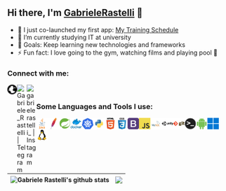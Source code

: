 ## Hi there, I'm [GabrieleRastelli][website] 👋 

- 🔭 I just co-launched my first app: [My Training Schedule][applink]
- 🌱 I’m currently studying IT at university
- 🥅 Goals: Keep learning new technologies and frameworks
- ⚡ Fun fact: I love going to the gym, watching films and playing pool 🎱

### Connect with me:

[<img align="left" alt="gabrielerastelli.github.io" width="22px" src="https://raw.githubusercontent.com/iconic/open-iconic/master/svg/globe.svg" />][website]
[<img align="left" alt="Gabriele_Rastelli | Telegram" width="22px" src="https://cdn.jsdelivr.net/npm/simple-icons@v3/icons/telegram.svg" />][telegram]
[<img align="left" alt="gabrielerastelli_ | Instagram" width="22px" src="https://cdn.jsdelivr.net/npm/simple-icons@v3/icons/instagram.svg" />][instagram]

<br />

### Some Languages and Tools I use:

<img align="left" alt="Java" width="26px" src="https://raw.githubusercontent.com/github/explore/5b3600551e122a3277c2c5368af2ad5725ffa9a1/topics/java/java.png" />
<img align="left" alt="Maven" width="26px" src="https://raw.githubusercontent.com/github/explore/80688e429a7d4ef2fca1e82350fe8e3517d3494d/topics/maven/maven.png" />
<img align="left" alt="SpringBoot" width="26px" src="https://raw.githubusercontent.com/github/explore/80688e429a7d4ef2fca1e82350fe8e3517d3494d/topics/spring-boot/spring-boot.png" />
<img align="left" alt="Docker" width="26px" src="https://raw.githubusercontent.com/github/explore/80688e429a7d4ef2fca1e82350fe8e3517d3494d/topics/docker/docker.png" />
<img align="left" alt="Kubernetes" width="26px" src="https://raw.githubusercontent.com/github/explore/01ea2a586e5da744792d0ccfce2f68b861f29301/topics/kubernetes/kubernetes.png" />
<img align="left" alt="Python" width="26px" src="https://raw.githubusercontent.com/github/explore/80688e429a7d4ef2fca1e82350fe8e3517d3494d/topics/python/python.png" />
<img align="left" alt="HTML5" width="26px" src="https://raw.githubusercontent.com/github/explore/80688e429a7d4ef2fca1e82350fe8e3517d3494d/topics/html/html.png" />
<img align="left" alt="CSS3" width="26px" src="https://raw.githubusercontent.com/github/explore/80688e429a7d4ef2fca1e82350fe8e3517d3494d/topics/css/css.png" />
<img align="left" alt="BootStrap" width="26px" src="https://raw.githubusercontent.com/github/explore/80688e429a7d4ef2fca1e82350fe8e3517d3494d/topics/bootstrap/bootstrap.png" />
<img align="left" alt="JavaScript" width="26px" src="https://raw.githubusercontent.com/github/explore/80688e429a7d4ef2fca1e82350fe8e3517d3494d/topics/javascript/javascript.png" />
<img align="left" alt="MySQL" width="26px" src="https://raw.githubusercontent.com/github/explore/80688e429a7d4ef2fca1e82350fe8e3517d3494d/topics/mysql/mysql.png" />
<img align="left" alt="Unity" width="26px" src="https://raw.githubusercontent.com/github/explore/80688e429a7d4ef2fca1e82350fe8e3517d3494d/topics/unity/unity.png" />
<img align="left" alt="Git" width="26px" src="https://raw.githubusercontent.com/github/explore/80688e429a7d4ef2fca1e82350fe8e3517d3494d/topics/git/git.png" />
<img align="left" alt="Terminal" width="26px" src="https://raw.githubusercontent.com/github/explore/80688e429a7d4ef2fca1e82350fe8e3517d3494d/topics/terminal/terminal.png" />
<img align="left" alt="Android" width="26px" src="https://raw.githubusercontent.com/github/explore/80688e429a7d4ef2fca1e82350fe8e3517d3494d/topics/android/android.png" />
<img align="left" alt="Windows" width="26px" src="https://raw.githubusercontent.com/github/explore/379d49236d826364be968345e0a085d044108cff/topics/windows/windows.png" />
<img align="left" alt="Linux" width="26px" src="https://raw.githubusercontent.com/github/explore/80688e429a7d4ef2fca1e82350fe8e3517d3494d/topics/linux/linux.png" />

<br />

| <img align="center" src="https://github-readme-stats.vercel.app/api?username=GabrieleRastelli&show_icons=true&include_all_commits=true&theme=default&hide_border=true&hide=prs,issues,contribs" alt="Gabriele Rastelli's github stats" /> | <img align="center" src="https://github-readme-stats.vercel.app/api/top-langs/?username=GabrieleRastelli&layout=compact&theme=default&hide_border=true" /> |
| ------------- | ------------- |

[website]: https://gabrielerastelli.github.io
[applink]: https://play.google.com/store/apps/details?id=com.pomegranatesoftware.mytrainingschedules
[telegram]: https://telegram.me/Gabriele_Rastelli
[instagram]: https://www.instagram.com/gabrielerastelli_/?hl=it